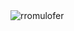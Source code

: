 <div style="display: inline-block" align = "center">
    <img src="https://github-readme-stats.vercel.app/api/top-langs/?username=rromulofer&&show_icons=true&hide_title=true&theme=highcontrast&layout=compact&hide_border=true&border_radius=30&langs_count=15" alt="rromulofer"/>
<div>
    
<!--

<div style="display: inline-block" align = "center">
    <img src="https://github-readme-stats.vercel.app/api/top-langs/?username=rromulofer&&show_icons=true&hide_title=true&theme=highcontrast&layout=compact&hide_border=true&border_radius=30&langs_count=5" alt="rromulofer"/>
<div>

<img height="40" src="https://img.icons8.com/fluency/344/visual-studio-code-2019.png">
<img height="40" src="https://img.icons8.com/color/344/pycharm.png">
<img height="40" src="https://img.icons8.com/offices/344/java-eclipse.png">
<img height="40" src="https://img.icons8.com/color/344/git.png">
<img height="40" src="https://img.icons8.com/fluency/344/anaconda--v2.png">
<img height="40" src="https://img.icons8.com/fluency/344/node-js.png">
<img height="40" src="https://img.icons8.com/fluency/344/arduino.png">
<img height="40" src="https://img.icons8.com/fluency/344/jupyter.png">
<img height="40" src="https://upload.wikimedia.org/wikipedia/commons/thumb/2/2a/TeXstudio_Logo.svg/1024px-TeXstudio_Logo.svg.png">
<img height="35" src="https://upload.wikimedia.org/wikipedia/commons/thumb/c/c1/Racket-logo.svg/768px-Racket-logo.svg.png">
<img height="40" src="https://upload.wikimedia.org/wikipedia/commons/b/b1/Scilab_Logo.png">

<div align="center">
  <a target="_blank" href="https://media0.giphy.com/media/CdxBRh8v9pVJIrd4J3/200.gif">
      <img align="center" height = "300" src="https://media0.giphy.com/media/CdxBRh8v9pVJIrd4J3/200.gif"/>
  </a>
</div>

-->
